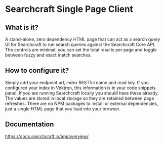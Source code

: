 # Searchcraft Single Page Client

## What is it?

A stand-alone, zero dependency HTML page that can act as a search query UI for Searchcraft to run search queries against the Searchcraft Core API. The controls are minimal, you can set the total results per page and toggle between fuzzy and exact match searches.

## How to configure it?

Simply add your endpoint url, index RESTful name and read key. If you configured your index in Vektron, this information is in your code snippets panel. If you are running Searchcraft locally you should have these already. The values are stored in local storage so they are retained between page refreshes. There are no NPM packages to install or external dependencies, just a single HTML page that you load into your browser.

## Documentation

https://docs.searchcraft.io/api/overview/
